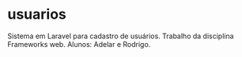 # usuarios
Sistema em Laravel para cadastro de usuários. Trabalho da disciplina Frameworks web. Alunos: Adelar e Rodrigo.
